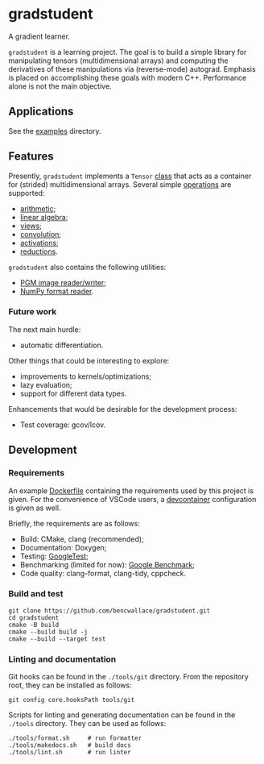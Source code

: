# gradstudent

A gradient learner.

`gradstudent` is a learning project. The goal is to build a simple library for manipulating tensors (multidimensional arrays)
and computing the derivatives of these manipulations via (reverse-mode) autograd. Emphasis is placed on accomplishing these
goals with modern C++. Performance alone is not the main objective.

## Applications

See the [examples](examples/README.md) directory.

## Features

Presently, `gradstudent` implements a `Tensor` [class](include/tensor.h) that acts as a container for (strided) multidimensional arrays.
Several simple [operations](include/ops.h) are supported:

* [arithmetic](src/ops/arithmetic.cpp);
* [linear algebra](src/ops/linalg.cpp);
* [views](src/ops/views.cpp);
* [convolution](src/ops/conv.cpp);
* [activations](src/ops/activations.cpp);
* [reductions](src/ops/reductions.cpp).

`gradstudent` also contains the following utilities:

* [PGM image reader/writer](src/utils/image.cpp);
* [NumPy format reader](src/utils/numpy.cpp).

### Future work

The next main hurdle:

* automatic differentiation.

Other things that could be interesting to explore:

* improvements to kernels/optimizations;
* lazy evaluation;
* support for different data types.

Enhancements that would be desirable for the development process:

* Test coverage: gcov/lcov.

## Development

### Requirements

An example [Dockerfile](./Dockerfile) containing the requirements used by this project is given. For the convenience
of VSCode users, a [devcontainer](./.devcontainer.json) configuration is given as well.

Briefly, the requirements are as follows:

* Build: CMake, clang (recommended);
* Documentation: Doxygen;
* Testing: [GoogleTest](https://github.com/google/googletest);
* Benchmarking (limited for now): [Google Benchmark](https://github.com/google/benchmark);
* Code quality: clang-format, clang-tidy, cppcheck.

### Build and test

```
git clone https://github.com/bencwallace/gradstudent.git
cd gradstudent
cmake -B build
cmake --build build -j
cmake --build --target test
```

### Linting and documentation

Git hooks can be found in the `./tools/git` directory. From the repository root, they can be installed as follows:

```
git config core.hooksPath tools/git
```

Scripts for linting and generating documentation can be found in the `./tools` directory. They can be used as follows:

```
./tools/format.sh     # run formatter
./tools/makedocs.sh   # build docs
./tools/lint.sh       # run linter
```
